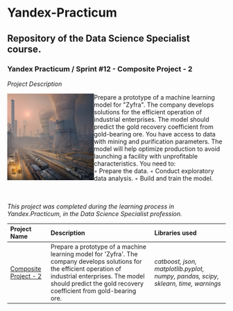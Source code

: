# Yandex-Practicum <a id='composite_project-2'></a>
## Repository of the Data Science Specialist course.
### Yandex Practicum / Sprint #12 - Composite Project - 2

*Project Description*

<img src="https://github.com/DimaDoesCode/Yandex_Practicum-Composite_Project-2/blob/master/gold_recovery.png" width="200" height="200" align="left"/>

Prepare a prototype of a machine learning model for "Zyfra". The company develops solutions for the efficient operation of industrial enterprises.
The model should predict the gold recovery coefficient from gold-bearing ore. You have access to data with mining and purification parameters.
The model will help optimize production to avoid launching a facility with unprofitable characteristics.
You need to:<br>
◦ Prepare the data.
◦ Conduct exploratory data analysis.
◦ Build and train the model.

<br clear="left"/><br>*This project was completed during the learning process in Yandex.Practicum, in the Data Science Specialist profession.*

| Project Name | Description | Libraries used |
| :---------------------- | :---------------------- | :---------------------- |
| [Composite Project - 2](composite_project-2) | Prepare a prototype of a machine learning model for 'Zyfra'. The company develops solutions for the efficient operation of industrial enterprises. The model should predict the gold recovery coefficient from gold-bearing ore. | <i>catboost, json, matplotlib.pyplot, numpy, pandas, scipy, sklearn, time, warnings</i>|